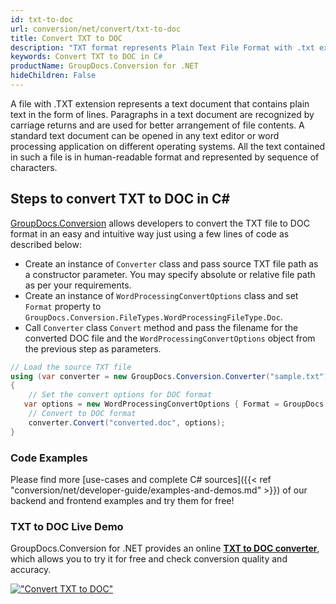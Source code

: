 ```yaml
---
id: txt-to-doc
url: conversion/net/convert/txt-to-doc
title: Convert TXT to DOC
description: "TXT format represents Plain Text File Format with .txt extension. Learn how to convert TXT to DOC file programmatically in C# language using GroupDocs.Conversion for .NET library."
keywords: Convert TXT to DOC in C#
productName: GroupDocs.Conversion for .NET
hideChildren: False
---
```


A file with .TXT extension represents a text document that contains plain text in the form of lines. Paragraphs in a text document are recognized by carriage returns and are used for better arrangement of file contents. A standard text document can be opened in any text editor or word processing application on different operating systems. All the text contained in such a file is in human-readable format and represented by sequence of characters.

## Steps to convert TXT to DOC in C#

[GroupDocs.Conversion](https://products.groupdocs.com/conversion/net) allows developers to convert the TXT file to DOC format in an easy and intuitive way just using a few lines of code as described below:

* Create an instance of `Converter` class and pass source TXT file path as a constructor parameter. You may specify absolute or relative file path as per your requirements. 
* Create an instance of `WordProcessingConvertOptions` class and set `Format` property to `GroupDocs.Conversion.FileTypes.WordProcessingFileType.Doc`.
* Call `Converter` class `Convert` method and pass the filename for the converted DOC file and the `WordProcessingConvertOptions` object from the previous step as parameters.

```csharp
// Load the source TXT file
using (var converter = new GroupDocs.Conversion.Converter("sample.txt"))
{
    // Set the convert options for DOC format
   var options = new WordProcessingConvertOptions { Format = GroupDocs.Conversion.FileTypes.WordProcessingFileType.Doc };
    // Convert to DOC format
    converter.Convert("converted.doc", options);
}
```

### Code Examples

Please find more [use-cases and complete C# sources]({{< ref "conversion/net/developer-guide/examples-and-demos.md" >}}) of our backend and frontend examples and try them for free!

### TXT to DOC Live Demo

GroupDocs.Conversion for .NET provides an online [**TXT to DOC converter**](https://products.groupdocs.app/conversion/txt-to-doc), which allows you to try it for free and check conversion quality and accuracy.

[!["Convert TXT to DOC"](conversion/net/images/convert-to-doc/convert-txt-to-doc.png)](https://products.groupdocs.app/conversion/txt-to-doc)